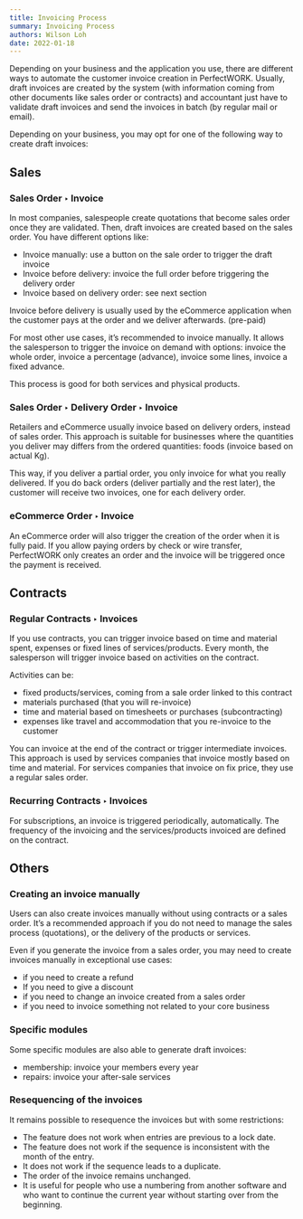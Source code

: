 ```yaml
---
title: Invoicing Process
summary: Invoicing Process
authors: Wilson Loh
date: 2022-01-18
---
```

Depending on your business and the application you use, there are different ways to automate the customer invoice creation in PerfectWORK. Usually, draft invoices are created by the system (with information coming from other documents like sales order or contracts) and accountant just have to validate draft invoices and send the invoices in batch (by regular mail or email).

Depending on your business, you may opt for one of the following way to create draft invoices:

## Sales
### Sales Order ‣ Invoice
In most companies, salespeople create quotations that become sales order once they are validated. Then, draft invoices are created based on the sales order. You have different options like:

- Invoice manually: use a button on the sale order to trigger the draft invoice
- Invoice before delivery: invoice the full order before triggering the delivery order
- Invoice based on delivery order: see next section

Invoice before delivery is usually used by the eCommerce application when the customer pays at the order and we deliver afterwards. (pre-paid)

For most other use cases, it’s recommended to invoice manually. It allows the salesperson to trigger the invoice on demand with options: invoice the whole order, invoice a percentage (advance), invoice some lines, invoice a fixed advance.

This process is good for both services and physical products.

### Sales Order ‣ Delivery Order ‣ Invoice
Retailers and eCommerce usually invoice based on delivery orders, instead of sales order. This approach is suitable for businesses where the quantities you deliver may differs from the ordered quantities: foods (invoice based on actual Kg).

This way, if you deliver a partial order, you only invoice for what you really delivered. If you do back orders (deliver partially and the rest later), the customer will receive two invoices, one for each delivery order.

### eCommerce Order ‣ Invoice
An eCommerce order will also trigger the creation of the order when it is fully paid. If you allow paying orders by check or wire transfer, PerfectWORK only creates an order and the invoice will be triggered once the payment is received.

## Contracts
### Regular Contracts ‣ Invoices
If you use contracts, you can trigger invoice based on time and material spent, expenses or fixed lines of services/products. Every month, the salesperson will trigger invoice based on activities on the contract.

Activities can be:

- fixed products/services, coming from a sale order linked to this contract
- materials purchased (that you will re-invoice)
- time and material based on timesheets or purchases (subcontracting)
- expenses like travel and accommodation that you re-invoice to the customer

You can invoice at the end of the contract or trigger intermediate invoices. This approach is used by services companies that invoice mostly based on time and material. For services companies that invoice on fix price, they use a regular sales order.

### Recurring Contracts ‣ Invoices
For subscriptions, an invoice is triggered periodically, automatically. The frequency of the invoicing and the services/products invoiced are defined on the contract.

## Others
### Creating an invoice manually
Users can also create invoices manually without using contracts or a sales order. It’s a recommended approach if you do not need to manage the sales process (quotations), or the delivery of the products or services.

Even if you generate the invoice from a sales order, you may need to create invoices manually in exceptional use cases:

- if you need to create a refund
- If you need to give a discount
- if you need to change an invoice created from a sales order
- if you need to invoice something not related to your core business

### Specific modules
Some specific modules are also able to generate draft invoices:

- membership: invoice your members every year
- repairs: invoice your after-sale services

### Resequencing of the invoices
It remains possible to resequence the invoices but with some restrictions:

- The feature does not work when entries are previous to a lock date.
- The feature does not work if the sequence is inconsistent with the month of the entry.
- It does not work if the sequence leads to a duplicate.
- The order of the invoice remains unchanged.
- It is useful for people who use a numbering from another software and who want to continue the current year without starting over from the beginning.
